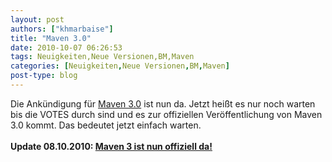 ```yaml
---
layout: post
authors: ["khmarbaise"]
title: "Maven 3.0"
date: 2010-10-07 06:26:53
tags: Neuigkeiten,Neue Versionen,BM,Maven
categories: [Neuigkeiten,Neue Versionen,BM,Maven]
post-type: blog
---
```

Die Ankündigung für <a href="http://maven.40175.n5.nabble.com/VOTE-Release-Apache-Maven-3-0-td3173276.html#a3173276">Maven 3.0</a> ist nun da. Jetzt heißt es nur noch warten bis die VOTES durch sind und es zur offiziellen Veröffentlichung von Maven 3.0 kommt. Das bedeutet jetzt einfach warten.<br/>
<br/>
<b>Update 08.10.2010: <a href="http://maven.40175.n5.nabble.com/Apache-Maven-3-0-Released-td3204572.html#a3204572">Maven 3 ist nun offiziell da!</a></b>
